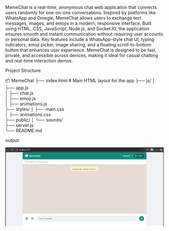 MemeChat is a real-time, anonymous chat web application that connects users randomly for one-on-one conversations. Inspired by platforms like WhatsApp and Omegle, MemeChat allows users to exchange text messages, images, and emojis in a modern, responsive interface. Built using HTML, CSS, JavaScript, Node.js, and Socket.IO, the application ensures smooth and instant communication without requiring user accounts or personal data. Key features include a WhatsApp-style chat UI, typing indicators, emoji picker, image sharing, and a floating scroll-to-bottom button that enhances user experience. MemeChat is designed to be fast, private, and accessible across devices, making it ideal for casual chatting and real-time interaction demos.


Project Structure:

📦 MemeChat
├── index.html                 # Main HTML layout for the app
├── js/
│   ├── app.js                
│   ├── chat.js               
│   ├── emoji.js              
│   ├── animations.js         
├── styles/
│   ├── main.css             
│   ├── animations.css        
├── public/
│   └── sounds/               
├── server.js                 
└── README.md                 



output:

![Image Alt](https://github.com/PrasanthMurugesan-dev/Real-Time-chat-Application/blob/0b74fa297428c5d7ab5cb68393c265318adf0034/image.png)


